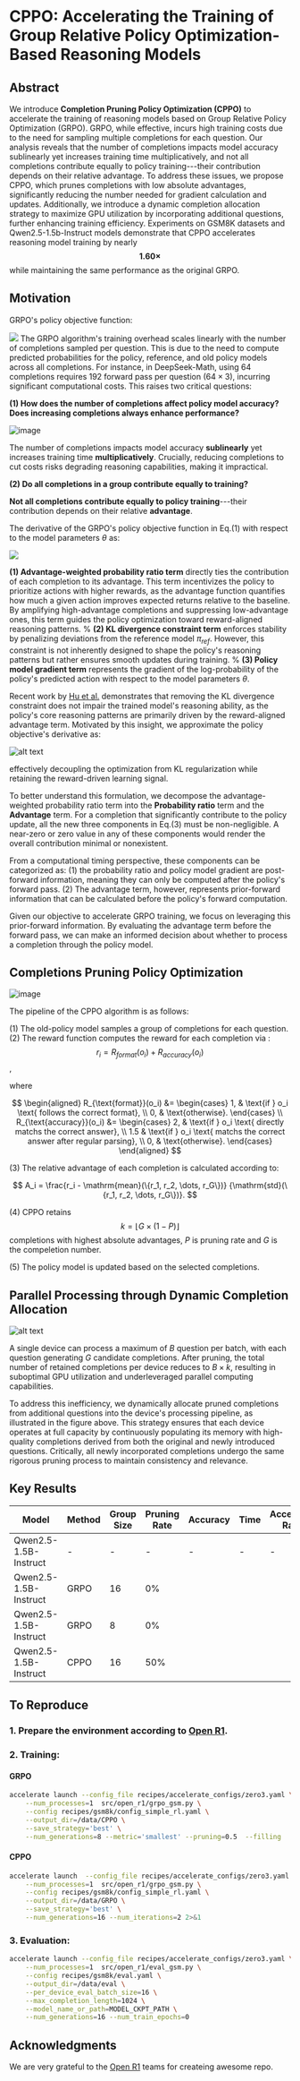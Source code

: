 # CPPO: Accelerating the Training of Group Relative Policy Optimization-Based Reasoning Models


## Abstract
We introduce **Completion Pruning Policy Optimization (CPPO)** to accelerate the training of reasoning models based on Group Relative Policy Optimization (GRPO). GRPO, while effective, incurs high training costs due to the need for sampling multiple completions for each question. Our analysis reveals that the number of completions impacts model accuracy sublinearly yet increases training time multiplicatively, and not all completions contribute equally to policy training---their contribution depends on their relative advantage. To address these issues, we propose CPPO, which prunes completions with low absolute advantages, significantly reducing the number needed for gradient calculation and updates. Additionally, we introduce a dynamic completion allocation strategy to maximize GPU utilization by incorporating additional questions, further enhancing training efficiency. Experiments on GSM8K datasets and Qwen2.5-1.5b-Instruct models demonstrate that CPPO accelerates reasoning model training by nearly **$$1.60 \times$$** while maintaining the same performance as the original GRPO.

## Motivation

GRPO's policy objective function:

![](./asset/grpo.png)
The GRPO algorithm's training overhead scales linearly with the number of completions sampled per question. This is due to the need to compute predicted probabilities for the policy, reference, and old policy models across all completions. For instance, in DeepSeek-Math, using 64 completions requires 192 forward pass per question ($64 \times 3$), incurring significant computational costs. This raises two critical questions: 

**(1) How does the number of completions affect policy model accuracy? Does increasing completions always enhance performance?**

![image](./asset/analyze.png)

The number of completions impacts model accuracy **sublinearly** yet increases training time **multiplicatively**. Crucially, reducing completions to cut costs risks degrading reasoning capabilities, making it impractical.

**(2) Do all completions in a group contribute equally to training?**

**Not all completions contribute equally to policy training**---their contribution depends on their relative **advantage**.

The derivative of the GRPO's policy objective function in Eq.(1) with respect to the model parameters $\theta$ as:

![](./asset/derivative.png)

 **(1) Advantage-weighted probability ratio term**  directly ties the contribution of each completion to its advantage. This term incentivizes the policy to prioritize actions with higher rewards, as the advantage function quantifies how much a given action improves expected returns relative to the baseline. By amplifying high-advantage completions and suppressing low-advantage ones, this term guides the policy optimization toward reward-aligned reasoning patterns.
%
**(2) KL divergence constraint term**  enforces stability by penalizing deviations from the reference model $\pi_{ref}$. However, this constraint is not inherently designed to shape the policy's reasoning patterns but rather ensures smooth updates during training.
%
**(3) Policy model gradient term** represents the gradient of the log-probability of the policy's predicted action with respect to the model parameters $\theta$.


Recent work by [Hu et al.](https://github.com/Open-Reasoner-Zero/Open-Reasoner-Zero,) demonstrates that removing the KL divergence constraint does not impair the trained model's reasoning ability, as the policy's core reasoning patterns are primarily driven by the reward-aligned advantage term. Motivated by this insight, we approximate the policy objective's derivative as:

![alt text](./asset/formula3.png)

effectively decoupling the optimization from KL regularization while retaining the reward-driven learning signal.


To better understand this formulation, we decompose the advantage-weighted probability ratio term into the **Probability ratio** term and the **Advantage** term. For a completion that significantly contribute to the policy update, all the new three components in Eq.(3) must be non-negligible. A  near-zero or zero value in any of these components would render the overall contribution minimal or nonexistent.

From a computational timing perspective, these components can be categorized as:
(1) the probability ratio and policy model gradient are post-forward information, meaning they can only be computed after the policy's forward pass.
(2) The advantage term, however, represents prior-forward information that can be calculated before the policy's forward computation.


Given our objective to accelerate GRPO training, we focus on leveraging this prior-forward information. By evaluating the advantage term before the forward pass, we can make an informed decision about whether to process a completion through the policy model. 


## Completions Pruning Policy Optimization

![image](./asset/CPPO.png)

The pipeline of the CPPO algorithm is as follows:

(1) The old-policy model samples a group of completions for each question.
(2) The reward function computes the reward for each completion via :
$$r_i = R_{format}(o_i) + R_{accuracy}(o_i)$$,

where 

$$
\begin{aligned}
    R_{\text{format}}(o_i) &= 
    \begin{cases}
        1, & \text{if } o_i \text{ follows the correct format}, \\
        0, & \text{otherwise}.
    \end{cases} \\
    R_{\text{accuracy}}(o_i) &= 
    \begin{cases}
        2, & \text{if } o_i \text{ directly matchs the correct answer}, \\
        1.5 & \text{if } o_i \text{ matchs the correct answer after regular parsing}, \\
        0, & \text{otherwise}.
    \end{cases}
\end{aligned}
$$

(3) The relative advantage of each completion is calculated according to:

$$
A_i = \frac{r_i - \mathrm{mean}(\{r_1, r_2, \dots, r_G\})}
    {\mathrm{std}(\{r_1, r_2, \dots, r_G\})}. 
$$

(4) CPPO retains $$k = \lfloor G \times (1 - P)\rfloor$$ completions with highest absolute advantages, $P$ is pruning rate and $G$ is the compeletion number.

(5) The policy model is updated based on the selected completions.


## Parallel Processing through Dynamic Completion Allocation
![alt text](./asset/allocation.png)

A single device can process a maximum of $B$ question per batch, with each question generating $G$ candidate completions. After pruning, the total number of retained completions per device reduces to $B \times k$, resulting in suboptimal GPU utilization and underleveraged parallel computing capabilities.

To address this inefficiency, we dynamically allocate pruned completions from additional questions into the device's processing pipeline, as illustrated in the figure above. This strategy ensures that each device operates at full capacity by continuously populating its memory with high-quality completions derived from both the original and newly introduced questions. Critically, all newly incorporated completions undergo the same rigorous pruning process to maintain consistency and relevance.
## Key Results

| Model      | Method | Group Size |Pruning Rate | Accuracy | Time | Accelerate Ratio
| ----------- | ----------- |- |-|-|-|-|
| Qwen2.5-1.5B-Instruct      | -       |-|-|-|-|-
| Qwen2.5-1.5B-Instruct      | GRPO    |16 |0%| |   |
| Qwen2.5-1.5B-Instruct      | GRPO    | 8 |0% |  |   |
| Qwen2.5-1.5B-Instruct      | CPPO    |16 |50%|    |   |
## To Reproduce

### 1. Prepare the environment according to [Open R1](https://github.com/huggingface/open-r1).
### 2. Training:
#### GRPO
```bash
accelerate launch --config_file recipes/accelerate_configs/zero3.yaml \
    --num_processes=1  src/open_r1/grpo_gsm.py \
    --config recipes/gsm8k/config_simple_rl.yaml \
    --output_dir=/data/CPPO \
    --save_strategy='best' \
    --num_generations=8 --metric='smallest' --pruning=0.5  --filling 
```
#### CPPO
```bash
accelerate launch  --config_file recipes/accelerate_configs/zero3.yaml \
    --num_processes=1  src/open_r1/grpo_gsm.py \
    --config recipes/gsm8k/config_simple_rl.yaml \
    --output_dir=/data/GRPO \
    --save_strategy='best' \
    --num_generations=16 --num_iterations=2 2>&1 
```
### 3. Evaluation:
```bash
accelerate launch --config_file recipes/accelerate_configs/zero3.yaml \
    --num_processes=1  src/open_r1/eval_gsm.py \
    --config recipes/gsm8k/eval.yaml \
    --output_dir=/data/eval \
    --per_device_eval_batch_size=16 \
    --max_completion_length=1024 \
    --model_name_or_path=MODEL_CKPT_PATH \
    --num_generations=16 --num_train_epochs=0
```


## Acknowledgments
We are very grateful to the [Open R1](https://github.com/huggingface/open-r1) teams for createing awesome repo.
